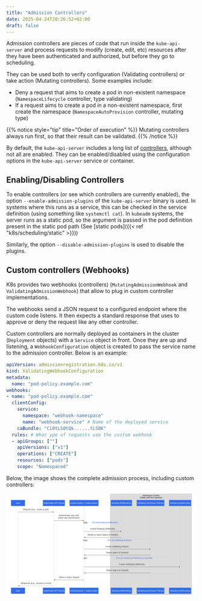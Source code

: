 ```yaml
---
title: "Admission Controllers"
date: 2025-04-24T20:26:52+02:00
draft: false
---
```


Admission controllers are pieces of code that run inside the `kube-api-server` and process requests to modify (create, edit, etc) resources after they have been authenticated and authorized, but before they go to scheduling. 

They can be used both to verify configuration (Validating controllers) or take action (Mutating controllers). Some examples include:
- Deny a request that aims to create a pod in non-existent namespace (`NamespaceLifecycle` controller, type validating)
- If a request aims to create a pod in a non-existent namespace, first create the namespace (`NamespaceAutoProvision` controller, mutating type)

{{% notice style="tip" title="Order of execution" %}}
Mutating controllers always run first, so that their result can be validated.
{{% /notice %}}

By default, the `kube-api-server` includes a long list of [controllers](https://kubernetes.io/docs/reference/access-authn-authz/admission-controllers/#what-does-each-admission-controller-do), although not all are enabled. They can be enabled/disabled using the configuration options in the `kube-api-server` service or container. 


## Enabling/Disabling Controllers

To enable controllers (or see which controllers are currently enabled), the option `--enable-admission-plugins` of the `kube-api-server` binary is used. In systems where this runs as a service, this can be checked in the service definition (using something like `systemctl cat`). In `kubeadm` systems, the server runs as a static pod, so the argument is passed in the pod definition present in the static pod path (See [static pods]({{< ref "k8s/scheduling/static" >}}))

Similarly, the option `--disable-admission-plugins` is used to disable the plugins.


## Custom controllers (Webhooks)

K8s provides two webhooks (controllers) (`MutatingAdmissionWebhook` and `ValidatingAdmissionWebhook`) that allow to plug in custom controller implementations. 

The webhooks send a JSON request to a configured endpoint where the custom code listens. It then expects a standard response that uses to approve or deny the request like any other controller. 

Custom controllers are normally deployed as containers in the cluster (`Deployment` objects) with a `Service` object in front. Once they are up and listening, a `WebhookConfiguration` object is created to pass the service name to the admission controller. Below is an example:

```yaml
apiVersion: admissionregistration.k8s.io/v1
kind: ValidatingWebhookConfiguration
metadata:
  name: "pod-policy.example.com"
webhooks:
- name: "pod-policy.example.com"
  clientConfig:
    service:
      namespace: "webhook-namespace"
      name: "webhook-service" # Name of the deployed service
    caBundle: "Ci0tLS0tQk......tLS0K"
  rules: # What ype of requests use the custom webhook
  - apiGroups: [""]
    apiVersions: ["v1"]
    operations: ["CREATE"]
    resources: ["pods"]
    scope: "Namespaced"
```

Below, the image shows the complete admission process, including custom controllers:

![admission_control](/images/K8s/k8s_admission_control_phases.svg)